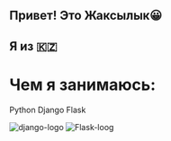 ## Привет! Это Жаксылык😀
## Я из 🇰🇿

# Чем я занимаюсь:
Python
Django
Flask


![django-logo](https://user-images.githubusercontent.com/29209596/205865355-a275860f-7837-48f4-a2a2-717944f2d097.png)
![Flask-loog](https://user-images.githubusercontent.com/29209596/205865327-266301cf-5ef3-400a-b2a4-02849ec2de0e.png)

